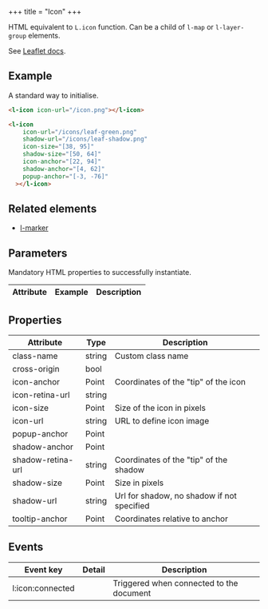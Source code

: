 +++
title = "Icon"
+++

HTML equivalent to `L.icon` function.
Can be a child of `l-map` or `l-layer-group` elements.

See [Leaflet docs](https://leafletjs.com/reference.html#icon).

## Example

A standard way to initialise.

```html
<l-icon icon-url="/icon.png"></l-icon>
```

```html
<l-icon
    icon-url="/icons/leaf-green.png"
    shadow-url="/icons/leaf-shadow.png"
    icon-size="[38, 95]"
    shadow-size="[50, 64]" 
    icon-anchor="[22, 94]" 
    shadow-anchor="[4, 62]" 
    popup-anchor="[-3, -76]" 
  ></l-icon>
```

## Related elements

- [l-marker](@/api/l-marker.md)

## Parameters

Mandatory HTML properties to successfully instantiate.

| Attribute         | Example   | Description              |
| --                | --        | --                       |

## Properties

| Attribute         | Type      | Description              |
| --                | --        | --                       |
| class-name        | string    | Custom class name        |
| cross-origin      | bool      |                          |
| icon-anchor       | Point     | Coordinates of the "tip" of the icon |
| icon-retina-url   | string    |                          |
| icon-size         | Point     | Size of the icon in pixels |
| icon-url          | string    | URL to define icon image |
| popup-anchor      | Point     |                          |
| shadow-anchor     | Point     |                          |
| shadow-retina-url | string    | Coordinates of the "tip" of the shadow |
| shadow-size       | Point     | Size in pixels           |
| shadow-url        | string    | Url for shadow, no shadow if not specified |
| tooltip-anchor    | Point     | Coordinates relative to anchor |

## Events

| Event key | Detail | Description |
| -- | -- | -- |
| l:icon:connected | | Triggered when connected to the document |



